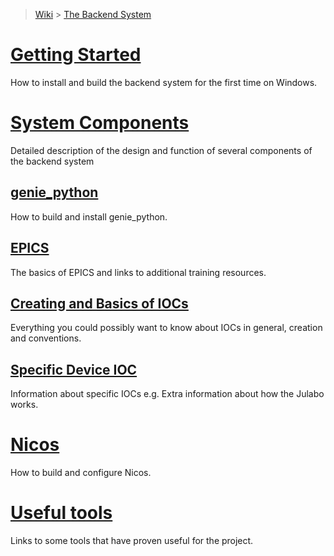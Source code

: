 > [Wiki](Home) > [The Backend System](The-Backend-System)

# [Getting Started](First-time-installing-and-building-(Windows))

How to install and build the backend system for the first time on Windows.

# [System Components](System-components)

Detailed description of the design and function of several components of the backend system

## [genie_python](Building-and-installing-genie_python)

How to build and install genie_python.

## [EPICS](EPICS)

The basics of EPICS and links to additional training resources.

## [Creating and Basics of IOCs](IOCs)

Everything you could possibly want to know about IOCs in general, creation and conventions.

## [Specific Device IOC](Specific-Device-IOC)

Information about specific IOCs e.g. Extra information about how the Julabo works.

# [Nicos](Nicos)

How to build and configure Nicos.

# [Useful tools](Useful-tools)

Links to some tools that have proven useful for the project.